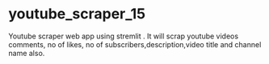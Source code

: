 # youtube_scraper_15
Youtube scraper web app using stremlit . It will scrap youtube videos comments, no of likes, no of subscribers,description,video title and channel name also.
